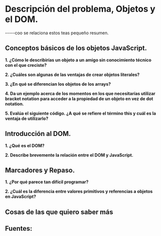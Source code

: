 # Descripción del problema, Objetos y el DOM.
-----coo se relaciona estos teas pequeño resumen.
## Conceptos básicos de los objetos JavaScript.
**1. ¿Cómo le describirías un objeto a un amigo sin conocimiento técnico con el que creciste?**

**2. ¿Cuáles son algunas de las ventajas de crear objetos literales?**

**3. ¿En qué se diferencian los objetos de los arrays?**

**4. Da un ejemplo acerca de los momentos en los que necesitarías utilizar bracket notation para acceder a la propiedad de un objeto en vez de dot notation.**

**5. Evalúa el siguiente código. ¿A qué se refiere el término this y cuál es la ventaja de utilizarlo?**

## Introducción al DOM.
**1. ¿Qué es el DOM?**

**2. Describe brevemente la relación entre el DOM y JavaScript.**

## Marcadores y Repaso.
**1. ¿Por qué parece tan difícil programar?**

**2. ¿Cuál es la diferencia entre valores primitivos y referencias a objetos en JavaScript?**

## Cosas de las que quiero saber más

## Fuentes:
 


